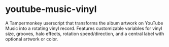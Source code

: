 # youtube-music-vinyl
A Tampermonkey userscript that transforms the album artwork on YouTube Music into a rotating vinyl record. Features customizable variables for vinyl size, grooves, halo effects, rotation speed/direction, and a central label with optional artwork or color.
